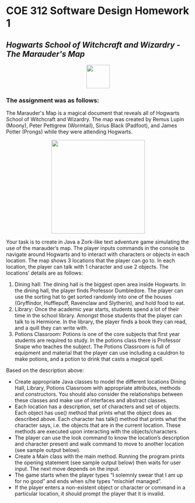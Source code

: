 # COE 312 Software Design Homework 1
## *Hogwarts School of Witchcraft and Wizardry - The Marauder's Map*
<p align = "center">
  <img src="https://images-wixmp-ed30a86b8c4ca887773594c2.wixmp.com/i/efd55d2f-11a4-4df1-9bf7-1eccd3ebb813/d3ht4xu-589c204c-dfcb-4bfe-85a4-3ed40b9c8e2a.png" width="64">
</p>

### The assignment was as follows:

The Marauder's Map is a magical document that reveals all of Hogwarts School of
Witchcraft and Wizardry. The map was created by Remus Lupin (Moony), Peter
Pettigrew (Wormtail), Sirius Black (Padfoot), and James Potter (Prongs) while they
were attending Hogwarts.
<p align = "center">
  <img src="https://images-na.ssl-images-amazon.com/images/I/81hXyIewnxL._AC_SY550_.jpg" height="256">
</p>
Your task is to create in Java a Zork-like text adventure game simulating the use of
the marauder’s map. The player inputs commands in the console to navigate around
Hogwarts and to interact with characters or objects in each location.
The map shows 3 locations that the player can go to. In each location, the player can talk with 1 character
and use 2 objects. The locations’ details are as follows:
  
1. Dining hall: The dining hall is the biggest open area inside Hogwarts. In the dining hall, the player
finds Professor Dumbledore. The player can use the sorting hat to get sorted randomly into one
of the houses (Gryffindor, Hufflepuff, Ravenclaw and Slytherin), and hold food to eat.
2. Library: Once the academic year starts, students spend a lot of their time in the school library.
Amongst those students that the player can talk to is Hermione. In the library, the player finds a
book they can read, and a quill they can write with.
3. Potions Classroom: Potions is one of the core subjects that first year students are required to
study. In the potions class there is Professor Snape who teaches the subject. The Potions Classroom
is full of equipment and material that the player can use including a cauldron to make potions, and
a potion to drink that casts a magical spell.

Based on the description above:
- Create appropriate Java classes to model the different locations Dining Hall, Library, Potions
Classroom with appropriate attributes, methods and constructors. You should also consider the
relationships between these classes and make use of interfaces and abstract classes.
- Each location has a description, set of characters and set of objects. Each object has use()
method that prints what the object does as described above. Each character has talk() method
that prints what the character says, i.e. the objects that are in the current location. These methods
are executed upon interacting with the objects/characters.
- The player can use the look command to know the location’s description and character present
and walk command to move to another location (see sample output below).
- Create a Main class with the main method. Running the program prints the opening statement
(see sample output below) then waits for user input. The next move depends on the input.
- The game starts when the player types “I solemnly swear that I am up for no good” and ends
when s/he types “mischief managed”.
- If the player enters a non-existent object or character or command in a particular location, it
should prompt the player that it is invalid.
